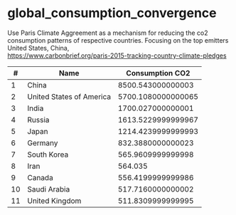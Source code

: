 # global_consumption_convergence

Use Paris Climate Aggreement as a mechanism for reducing the co2 consumption patterns of respective countries. Focusing on the top emitters United States, China,  
https://www.carbonbrief.org/paris-2015-tracking-country-climate-pledges



| # |	Name				| Consumption CO2
|---|-------------|--------------------|
| 1 |	China				| 8500.543000000003
| 2 |	United States of America	| 5700.1080000000065
| 3 |	India				| 1700.027000000001
| 4 |	Russia				| 1613.5229999999967
| 5 |	Japan				| 1214.4239999999993
| 6 |	Germany				| 832.3880000000023
| 7 |	South Korea			| 565.9609999999998
| 8 |	Iran				| 564.035
| 9 |	Canada				| 556.4199999999986
|10 |	Saudi Arabia			| 517.7160000000002
|11 |	United Kingdom			| 511.8309999999995


